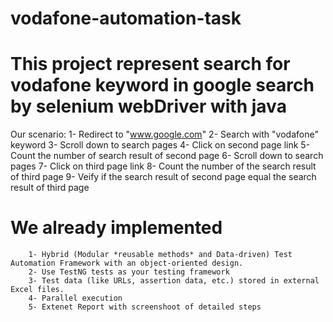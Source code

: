 # vodafone-automation-task

# This project represent search for vodafone keyword in google search by selenium webDriver with java
 Our scenario:
        1- Redirect to "www.google.com"
        2- Search with "vodafone" keyword
        3- Scroll down to search pages
        4- Click on second page link
        5- Count the number of search result of second page 
        6- Scroll down to search pages
        7- Click on third page link
        8- Count the number of the search result of third page
        9- Veify if the search result of second page equal the search result of third page 

# We already implemented 
        1- Hybrid (Modular *reusable methods* and Data-driven) Test Automation Framework with an object-oriented design.
        2- Use TestNG tests as your testing framework 
        3- Test data (like URLs, assertion data, etc.) stored in external Excel files.
        4- Parallel execution
        5- Extenet Report with screenshoot of detailed steps
